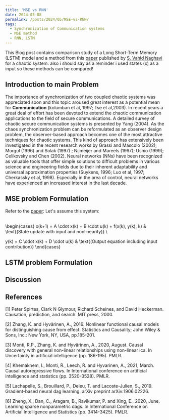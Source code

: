 ```yaml
---
title: 'MSE vs RNN'
date: 2024-05-08
permalink: /posts/2024/05/MSE-vs-RNN/
tags:
  - Synchronization of Communication systems
  - MSE method
  - RNN, LSTM
---
```



This Blog post contains comparison study of a Long Short-Term Memory (LSTM) model and a method from this [paper](https://folk.ntnu.no/skoge/prost/proceedings/ifac2008/data/papers/1383.pdf) published by [S. Vahid Naghavi](https://scholar.google.com/citations?user=5bT9h5IAAAAJ&hl=en) for a chaotic system. also i should say as a reminder i used states (x) as a input so these methods can be compared!

## Introduction to main Problem
The importance of synchronization of two coupled chaotic systems was appreciated soon and this topic aroused great interest as a potential mean for **Communication** (kolumban et al, 1997;
Tse et al,2003). In recent years a great deal of effort has been devoted to extend the chaotic communication applications to the field of secure communications. A detailed survey of chaotic secure communication systems is presented by Yang (2004). As the chaos synchronization problem can be reformulated as an observer design problem, the observer-based approach becomes one of the most attractive techniques for chaotic systems. This kind of approach has extensively been investigated in the recent research works by Grassi and Mascolo (2002); Morgul (1996) and Solak (1997) ; Nijmeijer and Mareels (1997); Ushio (1999); Celikovsky and Chen (2002). Neural networks (NNs) have been recognized as valuable tools that offer simple solutions to difficult problems in various science and engineering fields due to their inherent adaptability and universal approximation properties (Suykens, 1996; Luo et al, 1997; Cherkassky et al, 1998). Especially in the area of control, neural networks have experienced an increased interest in the last decade.

## MSE problem Formulation
Refer to the [paper](https://folk.ntnu.no/skoge/prost/proceedings/ifac2008/data/papers/1383.pdf):
Let's assume this system:

\
\begin{cases}
x(k+1) = A \cdot x(k) + B \cdot u(k) + f(x(k), y(k), k) & \text{(State update with input and nonlinearity)} \\

y(k) = C \cdot x(k) + D \cdot u(k) & \text{(Output equation including input contribution)}
\end{cases}




## LSTM problem Formulation

## Discussion

## References
<a name="1">[1]</a> Peter Spirtes, Clark N Glymour, Richard Scheines, and David Heckerman. Causation, prediction, and search. MIT press, 2000.

<a name="2">[2]</a> Zhang, K. and Hyvärinen, A., 2016. Nonlinear functional causal models for distinguishing cause from effect. Statistics and Causality; John Wiley & Sons, Inc.: New York, NY, USA, pp.185-201.


<a name="3">[3]</a> Monti, R.P., Zhang, K. and Hyvärinen, A., 2020, August. Causal discovery with general non-linear relationships using non-linear ica. In Uncertainty in artificial intelligence (pp. 186-195). PMLR.

<a name="1">[4]</a> Khemakhem, I., Monti, R., Leech, R. and Hyvarinen, A., 2021, March. Causal autoregressive flows. In International conference on artificial intelligence and statistics (pp. 3520-3528). PMLR.

<a name="1">[5]</a> Lachapelle, S., Brouillard, P., Deleu, T. and Lacoste-Julien, S., 2019. Gradient-based neural dag learning. arXiv preprint arXiv:1906.02226.

<a name="1">[6]</a> Zheng, X., Dan, C., Aragam, B., Ravikumar, P. and Xing, E., 2020, June. Learning sparse nonparametric dags. In International Conference on Artificial Intelligence and Statistics (pp. 3414-3425). PMLR.
